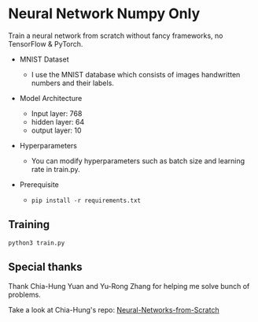 # Neural Network Numpy Only
Train a neural network from scratch without fancy frameworks, no TensorFlow & PyTorch.

- MNIST Dataset
 
  - I use the MNIST database which consists of images handwritten numbers and their labels.

- Model Architecture
  - Input layer: 768
  - hidden layer: 64
  - output layer: 10

- Hyperparameters
  - You can modify hyperparameters such as batch size and learning rate in train.py.

- Prerequisite
  - `pip install -r requirements.txt`

## Training
`python3 train.py`

## Special thanks
Thank Chia-Hung Yuan and Yu-Rong Zhang for helping me solve bunch of problems.

Take a look at Chia-Hung's repo: [Neural-Networks-from-Scratch](https://github.com/lionelmessi6410/Neural-Networks-from-Scratch)
